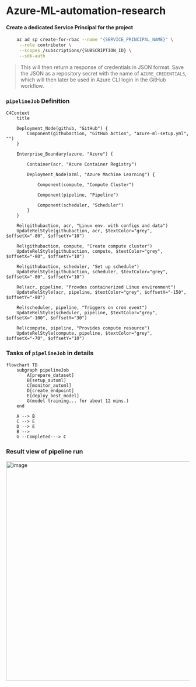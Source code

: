 # Azure-ML-automation-research

#### Create a dedicated Service Principal for the project

```bash
    az ad sp create-for-rbac --name "{SERVICE_PRINCIPAL_NAME}" \
     --role contributor \
     --scopes /subscriptions/{SUBSCRIPTION_ID} \
     --sdk-auth
```
> This will then return a response of credentials in JSON format. Save the JSON as a repository secret with the name of `AZURE_CREDENTIALS`, which will then later be used in Azure CLI login in the GitHub workflow. 

### `pipelineJob` Definition
```mermaid
C4Context
    title  
    
    Deployment_Node(github, "GitHub") {
        Component(githubaction, "GitHub Action", "azure-ml-setup.yml", "")
    }

    Enterprise_Boundary(azure, "Azure") {
        
        Container(acr, "Acure Container Registry")

        Deployment_Node(azml, "Azure Machine Learning") {
            
            Component(compute, "Compute Cluster")
            
            Component(pipeline, "Pipeline")
            
            Component(scheduler, "Scheduler")
        }
    }

    Rel(githubaction, acr, "Linux env. with configs and data")
    UpdateRelStyle(githubaction, acr, $textColor="grey", $offsetX="-80", $offsetY="10")

    Rel(githubaction, compute, "Create compute cluster")
    UpdateRelStyle(githubaction, compute, $textColor="grey", $offsetX="-80", $offsetY="10")

    Rel(githubaction, scheduler, "Set up schedule")
    UpdateRelStyle(githubaction, scheduler, $textColor="grey", $offsetX="-80", $offsetY="10")

    Rel(acr, pipeline, "Provdes containerized Linux environment")
    UpdateRelStyle(acr, pipeline, $textColor="grey", $offsetX="-150", $offsetY="-80")

    Rel(scheduler, pipeline, "Triggers on cron event")
    UpdateRelStyle(scheduler, pipeline, $textColor="grey", $offsetX="-100", $offsetY="30")

    Rel(compute, pipeline, "Provides compute resource")
    UpdateRelStyle(compute, pipeline, $textColor="grey", $offsetX="-70", $offsetY="10")
```

### Tasks of `pipelineJob` in details
```mermaid
flowchart TD
    subgraph pipelineJob
        A[prepare_dataset]
        B[setup_automl]
        C[monitor_automl]
        D[create_endpoint] 
        E[deploy_best_model]
        G(model training... for about 12 mins.) 
    end 
    
    A --> B 
    C --> E 
    D --> E 
    B -->      
    G --Completed---> C
```
### Result view of pipeline run 
<img width="600" alt="image" src="https://github.com/user-attachments/assets/38f993f5-4c13-4a24-8995-b650579a7876">


